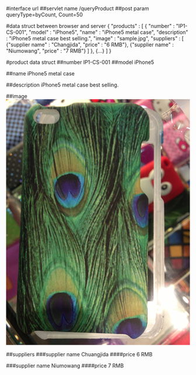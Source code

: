 #interface url
##servlet name
/queryProduct
##post param
queryType=byCount,
Count=50

#data struct between browser and server
{
    "products" : [
        {
          "number" : "IP1-CS-001",
          "model" : "iPhone5", "name" : "iPhone5 metal case", 
          "description" : "iPhone5 metal case best selling.",
          "image" : "sample.jpg",
          "suppliers" : [
              {"supplier name" : "Changjida", "price" : "6 RMB"},
              {"supplier name" : "Niumowang", "price" : "7 RMB"}
          ]
        },
        {...}
    ]
}


#product data struct
##number
IP1-CS-001
##model
iPhone5

##name
iPhone5 metal case

##description
iPhone5 metal case best selling.

##image
![image](sample.jpg)

##suppliers
###supplier name
Chuangjida
####price
6 RMB

###supplier name
Niumowang
####price
7 RMB